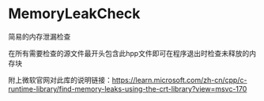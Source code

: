 # MemoryLeakCheck
简易的内存泄漏检查

在所有需要检查的源文件最开头包含此hpp文件即可在程序退出时检查未释放的内存块

附上微软官网对此库的说明链接：https://learn.microsoft.com/zh-cn/cpp/c-runtime-library/find-memory-leaks-using-the-crt-library?view=msvc-170
